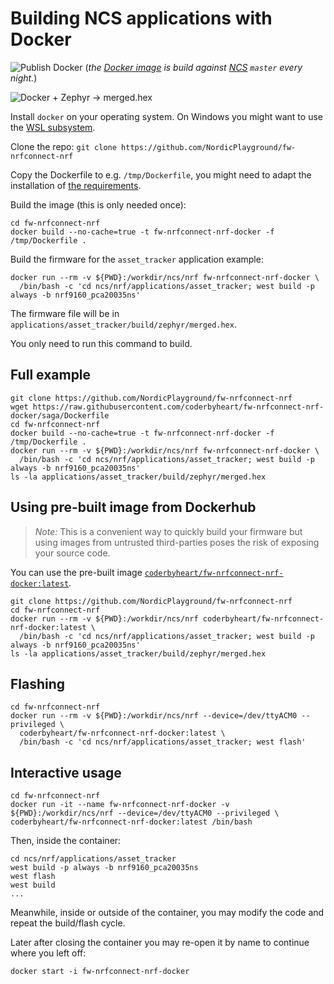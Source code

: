 # Building NCS applications with Docker

![Publish Docker](https://github.com/coderbyheart/fw-nrfconnect-nrf-docker/workflows/Publish%20Docker/badge.svg?branch=saga)
(*the [Docker image](https://hub.docker.com/repository/docker/coderbyheart/fw-nrfconnect-nrf-docker) is build against [NCS](https://github.com/NordicPlayground/fw-nrfconnect-nrf) `master` every night.*)

![Docker + Zephyr -> merged.hex](./diagram.png)

Install `docker` on your operating system. On Windows you might want to use the [WSL subsystem](https://docs.docker.com/docker-for-windows/wsl-tech-preview/).

Clone the repo: `git clone https://github.com/NordicPlayground/fw-nrfconnect-nrf`

Copy the Dockerfile to e.g. `/tmp/Dockerfile`, you might need to adapt the installation of [the requirements](./Dockerfile#L48-L51).

Build the image (this is only needed once):

    cd fw-nrfconnect-nrf
    docker build --no-cache=true -t fw-nrfconnect-nrf-docker -f /tmp/Dockerfile .

Build the firmware for the `asset_tracker` application example:

    docker run --rm -v ${PWD}:/workdir/ncs/nrf fw-nrfconnect-nrf-docker \
      /bin/bash -c 'cd ncs/nrf/applications/asset_tracker; west build -p always -b nrf9160_pca20035ns'

The firmware file will be in `applications/asset_tracker/build/zephyr/merged.hex`.

You only need to run this command to build.

## Full example

    git clone https://github.com/NordicPlayground/fw-nrfconnect-nrf
    wget https://raw.githubusercontent.com/coderbyheart/fw-nrfconnect-nrf-docker/saga/Dockerfile
    cd fw-nrfconnect-nrf
    docker build --no-cache=true -t fw-nrfconnect-nrf-docker -f /tmp/Dockerfile .
    docker run --rm -v ${PWD}:/workdir/ncs/nrf fw-nrfconnect-nrf-docker \
      /bin/bash -c 'cd ncs/nrf/applications/asset_tracker; west build -p always -b nrf9160_pca20035ns'
    ls -la applications/asset_tracker/build/zephyr/merged.hex

## Using pre-built image from Dockerhub

> _Note:_ This is a convenient way to quickly build your firmware but using images from untrusted third-parties poses the risk of exposing your source code.

You can use the pre-built image [`coderbyheart/fw-nrfconnect-nrf-docker:latest`](https://hub.docker.com/repository/docker/coderbyheart/fw-nrfconnect-nrf-docker).

    git clone https://github.com/NordicPlayground/fw-nrfconnect-nrf
    cd fw-nrfconnect-nrf
    docker run --rm -v ${PWD}:/workdir/ncs/nrf coderbyheart/fw-nrfconnect-nrf-docker:latest \
      /bin/bash -c 'cd ncs/nrf/applications/asset_tracker; west build -p always -b nrf9160_pca20035ns'
    ls -la applications/asset_tracker/build/zephyr/merged.hex

## Flashing

    cd fw-nrfconnect-nrf
    docker run --rm -v ${PWD}:/workdir/ncs/nrf --device=/dev/ttyACM0 --privileged \
      coderbyheart/fw-nrfconnect-nrf-docker:latest \
      /bin/bash -c 'cd ncs/nrf/applications/asset_tracker; west flash'

## Interactive usage

    cd fw-nrfconnect-nrf
    docker run -it --name fw-nrfconnect-nrf-docker -v ${PWD}:/workdir/ncs/nrf --device=/dev/ttyACM0 --privileged \
    coderbyheart/fw-nrfconnect-nrf-docker:latest /bin/bash

Then, inside the container:

    cd ncs/nrf/applications/asset_tracker
    west build -p always -b nrf9160_pca20035ns
    west flash
    west build
    ...

Meanwhile, inside or outside of the container, you may modify the code and repeat the build/flash cycle.

Later after closing the container you may re-open it by name to continue where you left off:

    docker start -i fw-nrfconnect-nrf-docker
